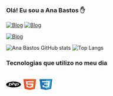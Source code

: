 ### Olá! Eu sou a Ana Bastos ✋
[![Blog](https://img.shields.io/badge/LinkedIn-0077B5?style=for-the-badge&logo=linkedin&logoColor=white)](https://www.linkedin.com/in/anabastoslps5/)
[![Blog](https://img.shields.io/badge/Twitch-9146FF?style=for-the-badge&logo=twitch&logoColor=white)](https://www.twitch.tv/anixb3)

[![Blog](https://img.shields.io/badge/Gmail-D14836?style=for-the-badge&logo=gmail&logoColor=white)]()

![Ana Bastos GitHub stats](https://github-readme-stats.vercel.app/api?username=Anabastoslps&show_icons=true&theme=radical)
![Top Langs](https://github-readme-stats.vercel.app/api/top-langs/?username=Anabastoslps&compact)

### Tecnologias que utilizo no meu dia

<div style="display: inline_block"><br>
  <img align="center" alt="Ana-PHP" height="30" width="40" src="https://raw.githubusercontent.com/devicons/devicon/master/icons/php/php-plain.svg">
  <img align="center" alt="Ana-HTML" height="30" width="40" src="https://raw.githubusercontent.com/devicons/devicon/master/icons/html5/html5-original.svg">
  <img align="center" alt="Ana-CSS" height="30" width="40" src="https://raw.githubusercontent.com/devicons/devicon/master/icons/css3/css3-original.svg">

 
</div>



